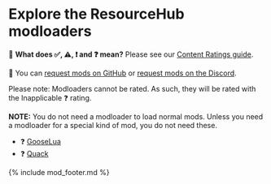 # Explore the ResourceHub modloaders

🤔 **What does ✅, ⚠️, ❗️ and ❓ mean?** Please see our [Content Ratings guide](../../info/ContentRatings.md).

🧩 You can [request mods on GitHub](https://github.com/DesktopGooseUnofficial/ResourceHub/issues/new/choose) or [request mods on the Discord](https://discord.gg/nkwzUTy).

Please note: Modloaders cannot be rated. As such, they will be rated with the Inapplicable ❓ rating.

**NOTE:** You do not need a modloader to load normal mods.
Unless you need a modloader for a special kind of mod, you do not need these.

* ❓ [GooseLua](../GooseLua.md)
* ❓ [Quack](../Quack.md)

{% include mod_footer.md %}